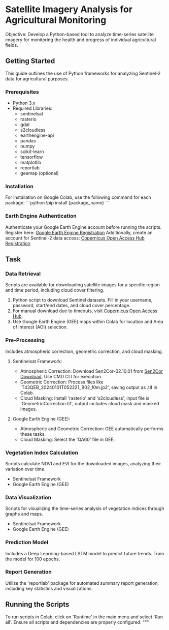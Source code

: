 # Satellite Imagery Analysis for Agricultural Monitoring

Objective: Develop a Python-based tool to analyze time-series satellite imagery for monitoring the health and progress of individual agricultural fields.


## Getting Started
This guide outlines the use of Python frameworks for analyzing Sentinel-2 data for agricultural purposes.

### Prerequisites
- Python 3.x
- Required Libraries: 
  - sentinelsat
  - rasterio
  - gdal
  - s2cloudless
  - earthengine-api
  - pandas
  - numpy
  - scikit-learn
  - tensorflow
  - matplotlib
  - reportlab
  - geemap (optional)

### Installation
For installation on Google Colab, use the following command for each package:
\```python
!pip install {package_name}
\```

### Earth Engine Authentication
Authenticate your Google Earth Engine account before running the scripts. Register here: [Google Earth Engine Registration](https://code.earthengine.google.com/register)
Additionally, create an account for Sentinel-2 data access: [Copernicus Open Access Hub Registration](https://browser.dataspace.copernicus.eu/)

## Task

### Data Retrieval
Scripts are available for downloading satellite images for a specific region and time period, including cloud cover filtering.
1) Python script to download Sentinel datasets. Fill in your username, password, start/end dates, and cloud cover percentage.
2) For manual download due to timeouts, visit [Copernicus Open Access Hub](https://browser.dataspace.copernicus.eu/).
3) Use Google Earth Engine (GEE) maps within Colab for location and Area of Interest (AOI) selection.

### Pre-Processing
Includes atmospheric correction, geometric correction, and cloud masking.
1) Sentinelsat Framework:
   - Atmospheric Correction: Download Sen2Cor-02.10.01 from [Sen2Cor Download](https://step.esa.int/main/snap-supported-plugins/sen2cor/sen2cor-v2-10/). Use CMD CLI for execution.
   - Geometric Correction: Process files like 'T43QEB_20240101T052221_B02_10m.jp2', saving output as .tif in Colab.
   - Cloud Masking: Install 'rasterio' and 's2cloudless', input file is 'GeometricCorrection.tif', output includes cloud mask and masked images.

2) Google Earth Engine (GEE):
   - Atmospheric and Geometric Correction: GEE automatically performs these tasks.
   - Cloud Masking: Select the 'QA60' file in GEE.

### Vegetation Index Calculation
Scripts calculate NDVI and EVI for the downloaded images, analyzing their variation over time.
- Sentinelsat Framework
- Google Earth Engine (GEE)

### Data Visualization
Scripts for visualizing the time-series analysis of vegetation indices through graphs and maps.
- Sentinelsat Framework
- Google Earth Engine (GEE)

### Prediction Model
Includes a Deep Learning-based LSTM model to predict future trends. Train the model for 100 epochs.

### Report Generation
Utilize the 'reportlab' package for automated summary report generation, including key statistics and visualizations.

## Running the Scripts
To run scripts in Colab, click on 'Runtime' in the main menu and select 'Run all'. Ensure all scripts and dependencies are properly configured.
"""
